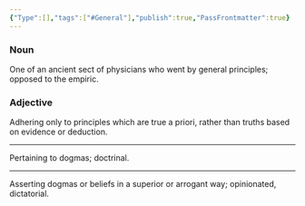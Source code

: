 ```yaml
---
{"Type":[],"tags":["#General"],"publish":true,"PassFrontmatter":true}
---
```


### Noun

One of an ancient sect of physicians who went by general principles; opposed to the empiric.

### Adjective

Adhering only to principles which are true a priori, rather than truths based on evidence or deduction.

---

Pertaining to dogmas; doctrinal.

---

Asserting dogmas or beliefs in a superior or arrogant way; opinionated, dictatorial.



## 


